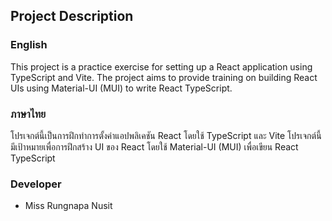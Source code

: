 ## Project Description

### English
This project is a practice exercise for setting up a React application using TypeScript and Vite. The project aims to provide training on building React UIs using Material-UI (MUI) to write React TypeScript.

### ภาษาไทย
โปรเจกต์นี้เป็นการฝึกทำการตั้งค่าแอปพลิเคชัน React โดยใช้ TypeScript และ Vite โปรเจกต์นี้มีเป้าหมายเพื่อการฝึกสร้าง UI ของ React โดยใช้ Material-UI (MUI) เพื่อเขียน React TypeScript

### Developer
- Miss Rungnapa Nusit

